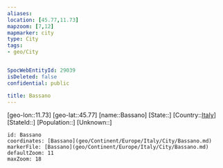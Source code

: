 ```yaml
---
aliases: 
location: [45.77,11.73]
mapzoom: [7,12] 
mapmarker: city 
type: City
tags:
- geo/City


SpocWebEntityId: 29039
isDeleted: false
confidential: public

title: Bassano
---
```

[geo-lon::11.73]
[geo-lat::45.77]
[name::Bassano]
[State::]
[Country::[Italy](geo/Continent/Europe/Italy.md)]
[StateId::]
[Population::]
[Unknown::]


```leaflet
id: Bassano
coordinates: [Bassano](geo/Continent/Europe/Italy/City/Bassano.md)
markerFile: [Bassano](geo/Continent/Europe/Italy/City/Bassano.md)
defaultZoom: 11 
maxZoom: 18
```


